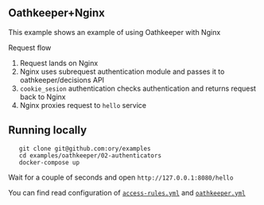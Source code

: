 ## Oathkeeper+Nginx

This example shows an example of using Oathkeeper with Nginx

Request flow

1. Request lands on Nginx
2. Nginx uses subrequest authentication module and passes it to oathkeeper/decisions API
3. `cookie_sesion` authentication checks authentication and returns request back to Nginx
4. Nginx proxies request to `hello` service

## Running locally

```
   git clone git@github.com:ory/examples
   cd examples/oathkeeper/02-authenticators
   docker-compose up
```

Wait for a couple of seconds and open `http://127.0.0.1:8080/hello`

You can find read configuration of [`access-rules.yml`](./oathkeeper/access-rules.yml) and
[`oathkeeper.yml`](./oathkeeper/oathkeeper.yml)
